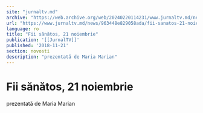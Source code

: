 ```yaml
---
site: "jurnaltv.md"
archive: "https://web.archive.org/web/20240220114231/www.jurnaltv.md/news/963448e829058ada/fii-sanatos-21-noiembrie.html"
url: "https://www.jurnaltv.md/news/963448e829058ada/fii-sanatos-21-noiembrie.html"
language: ro
title: "Fii sănătos, 21 noiembrie"
publication: '[[JurnalTV]]'
published: '2018-11-21'
section: novosti
description: "prezentată de Maria Marian"
---
```


# Fii sănătos, 21 noiembrie

prezentată de Maria Marian